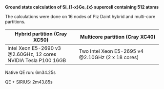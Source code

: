 **Ground state calculation of Si_{1-x}Ge_{x} supercell containing 512 atoms**

The calculations were done on 16 nodes of Piz Daint hybrid and multi-core partitions. 

|Hybrid partition (Cray XC50)                | Multicore partition (Cray XC40)                  |
|--------------------------------------------|--------------------------------------------------|
|Intel Xeon E5-2690 v3 @2.60GHz, 12 cores <br> NVIDIA Tesla P100 16GB | Two Intel Xeon E5-2695 v4 @2.10GHz (2 x 18 cores)|                                                  

Native QE run: 6m34.25s

QE + SIRIUS: 2m43.85s
